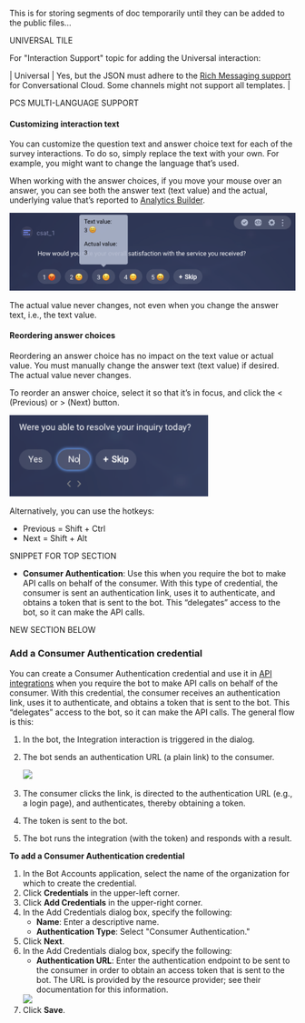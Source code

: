 This is for storing segments of doc temporarily until they can be added to the public files...

UNIVERSAL TILE

For "Interaction Support" topic for adding the Universal interaction:

| Universal | Yes, but the JSON must adhere to the [Rich Messaging support](getting-started-with-rich-messaging-introduction.html) for Conversational Cloud. Some channels might not support all templates. |

PCS MULTI-LANGUAGE SUPPORT

#### Customizing interaction text

You can customize the question text and answer choice text for each of the survey interactions. To do so, simply replace the text with your own. For example, you might want to change the language that’s used.

When working with the answer choices, if you move your mouse over an answer, you can see both the answer text (text value) and the actual, underlying value that’s reported to [Analytics Builder](https://knowledge.liveperson.com/data-reporting-report-builder-report-builder-overview.html).

<img class="fancyimage" style="width:600px" src="img/ConvoBuilder/surveyBot_actualvalue1.png">

The actual value never changes, not even when you change the answer text, i.e., the text value.

#### Reordering answer choices

Reordering an answer choice has no impact on the text value or actual value. You must manually change the answer text (text value) if desired. The actual value never changes.

To reorder an answer choice, select it so that it’s in focus, and click the < (Previous) or > (Next) button.

<img class="fancyimage" style="width:350px" src="img/ConvoBuilder/surveyBot_reorderanswers.png">

Alternatively, you can use the hotkeys:

* Previous = Shift + Ctrl
* Next = Shift + Alt


SNIPPET FOR TOP SECTION

- **Consumer Authentication**: Use this when you require the bot to make API calls on behalf of the consumer. With this type of credential, the consumer is sent an authentication link, uses it to authenticate, and obtains a token that is sent to the bot. This “delegates” access to the bot, so it can make the API calls.

NEW SECTION BELOW

### Add a Consumer Authentication credential

You can create a Consumer Authentication credential and use it in [API integrations](conversation-builder-integrations-api-integrations.html) when you require the bot to make API calls on behalf of the consumer. With this credential, the consumer receives an authentication link, uses it to authenticate, and obtains a token that is sent to the bot. This “delegates” access to the bot, so it can make the API calls. The general flow is this:

1. In the bot, the Integration interaction is triggered in the dialog.
2. The bot sends an authentication URL (a plain link) to the consumer.

    <img class="fancyimage" style="width:500px" src="img/ConvoBuilder/creds_consumer_auth_2.png">

3. The consumer clicks the link, is directed to the authentication URL (e.g., a login page), and authenticates, thereby obtaining a token.
4. The token is sent to the bot.
5. The bot runs the integration (with the token) and responds with a result.

**To add a Consumer Authentication credential**

1. In the Bot Accounts application, select the name of the organization for which to create the credential.
2. Click **Credentials** in the upper-left corner.
3. Click **Add Credentials** in the upper-right corner.
4. In the Add Credentials dialog box, specify the following:
    * **Name**: Enter a descriptive name.
    * **Authentication Type**: Select "Consumer Authentication."
5. Click **Next**.
6. In the Add Credentials dialog box, specify the following:
    * **Authentication URL**: Enter the authentication endpoint to be sent to the consumer in order to obtain an access token that is sent to the bot. The URL is provided by the resource provider; see their documentation for this information.
    <img class="fancyimage" style="width:700px" src="img/ConvoBuilder/creds_consumer_auth_1.png">
7. Click **Save**.